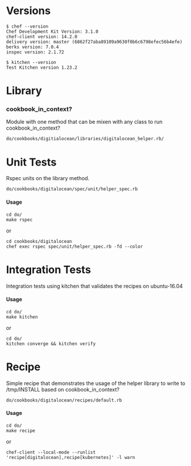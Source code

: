# Versions

```
$ chef --version
Chef Development Kit Version: 3.1.0
chef-client version: 14.2.0
delivery version: master (6862f27aba89109a9630f0b6c6798efec56b4efe)
berks version: 7.0.4
inspec version: 2.1.72

$ kitchen --version
Test Kitchen version 1.23.2
```

# Library

### cookbook_in_context?
Module with one method that can be mixen with any class to run cookbook_in_context?

`do/cookbooks/digitialocean/libraries/digitalocean_helper.rb/`

# Unit Tests
Rspec units on the library method.

`do/cookbooks/digitalocean/spec/unit/helper_spec.rb`

#### Usage
```
cd do/
make rspec
```
or
```
cd cookbooks/digitalocean
chef exec rspec spec/unit/helper_spec.rb -fd --color
```

# Integration Tests
Integration tests using kitchen that validates the recipes on ubuntu-16.04

#### Usage
```
cd do/
make kitchen
```
or
```
cd do/
kitchen converge && kitchen verify
```

# Recipe
Simple recipe that demonstrates the usage of the helper library to write to /tmp/INSTALL based on cookbook_in_context?

`do/cookbooks/digitalocean/recipes/default.rb`


#### Usage
```
cd do/
make recipe
```
or
```
chef-client --local-mode --runlist 'recipe[digitalocean],recipe[kubernetes]' -l warn
```
